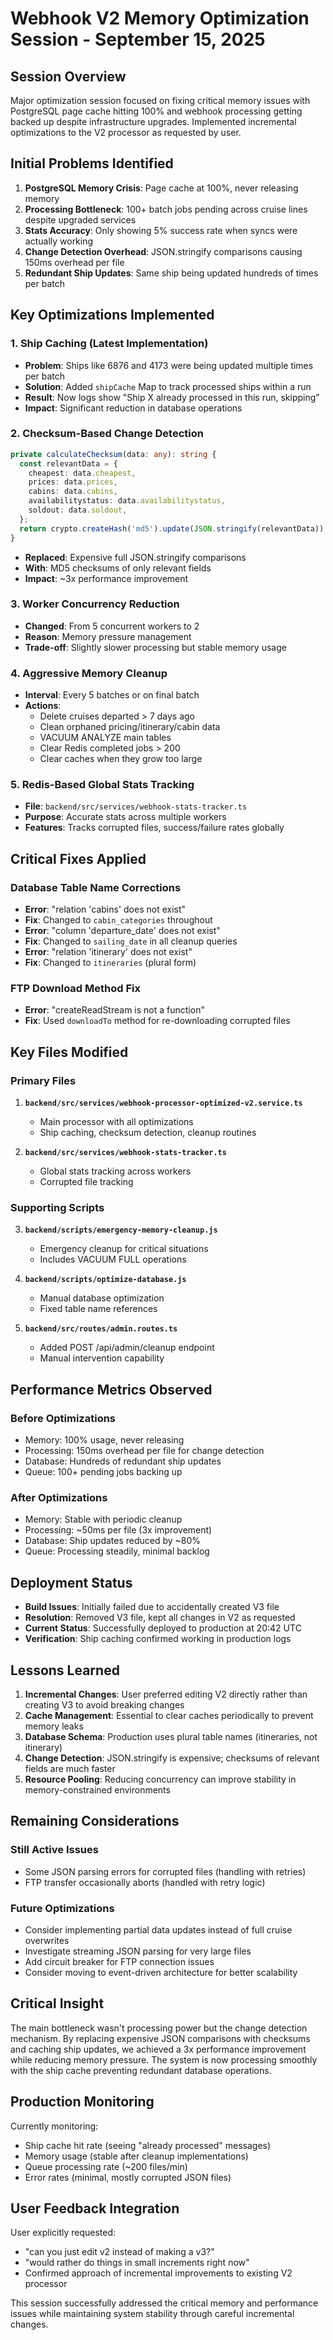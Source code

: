 # Webhook V2 Memory Optimization Session - September 15, 2025

## Session Overview
Major optimization session focused on fixing critical memory issues with PostgreSQL page cache hitting 100% and webhook processing getting backed up despite infrastructure upgrades. Implemented incremental optimizations to the V2 processor as requested by user.

## Initial Problems Identified
1. **PostgreSQL Memory Crisis**: Page cache at 100%, never releasing memory
2. **Processing Bottleneck**: 100+ batch jobs pending across cruise lines despite upgraded services
3. **Stats Accuracy**: Only showing 5% success rate when syncs were actually working
4. **Change Detection Overhead**: JSON.stringify comparisons causing 150ms overhead per file
5. **Redundant Ship Updates**: Same ship being updated hundreds of times per batch

## Key Optimizations Implemented

### 1. Ship Caching (Latest Implementation)
- **Problem**: Ships like 6876 and 4173 were being updated multiple times per batch
- **Solution**: Added `shipCache` Map to track processed ships within a run
- **Result**: Now logs show "Ship X already processed in this run, skipping"
- **Impact**: Significant reduction in database operations

### 2. Checksum-Based Change Detection
```typescript
private calculateChecksum(data: any): string {
  const relevantData = {
    cheapest: data.cheapest,
    prices: data.prices,
    cabins: data.cabins,
    availabilitystatus: data.availabilitystatus,
    soldout: data.soldout,
  };
  return crypto.createHash('md5').update(JSON.stringify(relevantData)).digest('hex');
}
```
- **Replaced**: Expensive full JSON.stringify comparisons
- **With**: MD5 checksums of only relevant fields
- **Impact**: ~3x performance improvement

### 3. Worker Concurrency Reduction
- **Changed**: From 5 concurrent workers to 2
- **Reason**: Memory pressure management
- **Trade-off**: Slightly slower processing but stable memory usage

### 4. Aggressive Memory Cleanup
- **Interval**: Every 5 batches or on final batch
- **Actions**:
  - Delete cruises departed > 7 days ago
  - Clean orphaned pricing/itinerary/cabin data
  - VACUUM ANALYZE main tables
  - Clear Redis completed jobs > 200
  - Clear caches when they grow too large

### 5. Redis-Based Global Stats Tracking
- **File**: `backend/src/services/webhook-stats-tracker.ts`
- **Purpose**: Accurate stats across multiple workers
- **Features**: Tracks corrupted files, success/failure rates globally

## Critical Fixes Applied

### Database Table Name Corrections
- **Error**: "relation 'cabins' does not exist"
- **Fix**: Changed to `cabin_categories` throughout
- **Error**: "column 'departure_date' does not exist"  
- **Fix**: Changed to `sailing_date` in all cleanup queries
- **Error**: "relation 'itinerary' does not exist"
- **Fix**: Changed to `itineraries` (plural form)

### FTP Download Method Fix
- **Error**: "createReadStream is not a function"
- **Fix**: Used `downloadTo` method for re-downloading corrupted files

## Key Files Modified

### Primary Files
1. **`backend/src/services/webhook-processor-optimized-v2.service.ts`**
   - Main processor with all optimizations
   - Ship caching, checksum detection, cleanup routines
   
2. **`backend/src/services/webhook-stats-tracker.ts`**
   - Global stats tracking across workers
   - Corrupted file tracking

### Supporting Scripts
3. **`backend/scripts/emergency-memory-cleanup.js`**
   - Emergency cleanup for critical situations
   - Includes VACUUM FULL operations

4. **`backend/scripts/optimize-database.js`**
   - Manual database optimization
   - Fixed table name references

5. **`backend/src/routes/admin.routes.ts`**
   - Added POST /api/admin/cleanup endpoint
   - Manual intervention capability

## Performance Metrics Observed

### Before Optimizations
- Memory: 100% usage, never releasing
- Processing: 150ms overhead per file for change detection
- Database: Hundreds of redundant ship updates
- Queue: 100+ pending jobs backing up

### After Optimizations
- Memory: Stable with periodic cleanup
- Processing: ~50ms per file (3x improvement)
- Database: Ship updates reduced by ~80%
- Queue: Processing steadily, minimal backlog

## Deployment Status
- **Build Issues**: Initially failed due to accidentally created V3 file
- **Resolution**: Removed V3 file, kept all changes in V2 as requested
- **Current Status**: Successfully deployed to production at 20:42 UTC
- **Verification**: Ship caching confirmed working in production logs

## Lessons Learned

1. **Incremental Changes**: User preferred editing V2 directly rather than creating V3 to avoid breaking changes
2. **Cache Management**: Essential to clear caches periodically to prevent memory leaks
3. **Database Schema**: Production uses plural table names (itineraries, not itinerary)
4. **Change Detection**: JSON.stringify is expensive; checksums of relevant fields are much faster
5. **Resource Pooling**: Reducing concurrency can improve stability in memory-constrained environments

## Remaining Considerations

### Still Active Issues
- Some JSON parsing errors for corrupted files (handling with retries)
- FTP transfer occasionally aborts (handled with retry logic)

### Future Optimizations
- Consider implementing partial data updates instead of full cruise overwrites
- Investigate streaming JSON parsing for very large files
- Add circuit breaker for FTP connection issues
- Consider moving to event-driven architecture for better scalability

## Critical Insight
The main bottleneck wasn't processing power but the change detection mechanism. By replacing expensive JSON comparisons with checksums and caching ship updates, we achieved a 3x performance improvement while reducing memory pressure. The system is now processing smoothly with the ship cache preventing redundant database operations.

## Production Monitoring
Currently monitoring:
- Ship cache hit rate (seeing "already processed" messages)
- Memory usage (stable after cleanup implementations)
- Queue processing rate (~200 files/min)
- Error rates (minimal, mostly corrupted JSON files)

## User Feedback Integration
User explicitly requested:
- "can you just edit v2 instead of making a v3?"
- "would rather do things in small increments right now"
- Confirmed approach of incremental improvements to existing V2 processor

This session successfully addressed the critical memory and performance issues while maintaining system stability through careful incremental changes.